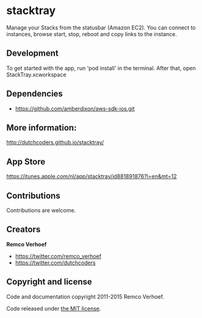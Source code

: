 stacktray
=========
Manage your Stacks from the statusbar (Amazon EC2). You can connect to instances, browse start, stop, reboot and copy links to the instance.

## Development
To get started with the app, run 'pod install' in the terminal.
After that, open StackTray.xcworkspace

## Dependencies
* https://github.com/amberdixon/aws-sdk-ios.git

## More information:
http://dutchcoders.github.io/stacktray/

## App Store
https://itunes.apple.com/nl/app/stacktray/id881891876?l=en&mt=12

## Contributions

Contributions are welcome.

## Creators

**Remco Verhoef**
- <https://twitter.com/remco_verhoef>
- <https://twitter.com/dutchcoders>

## Copyright and license

Code and documentation copyright 2011-2015 Remco Verhoef.

Code released under [the MIT license](LICENSE).
